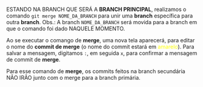 ESTANDO NA BRANCH QUE SERÁ A **BRANCH PRINCIPAL**, realizamos o comando `git merge NOME_DA_BRANCH` para unir uma **branch** específica para outra **branch**.
Obs.: A branch `NOME_DA_BRANCH` será movida para a branch em que o comando foi dado NAQUELE MOMENTO.

Ao se executar o comango de **merge**, uma nova tela aparecerá, para editar o nome do **commit de merge** (o nome do commit estará em <span style="color: yellow;">amarelo</span>). Para salvar a mensagem, digitamos `:`, em seguida `x`, para confirmar a mensagem de commit de **merge**.

Para esse comando de **merge**, os commits feitos na branch secundária NÃO IRÃO junto com o merge para a branch primária.
